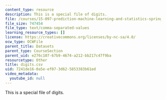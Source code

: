 ```yaml
---
content_type: resource
description: This is a special file of digits.
file: /courses/15-097-prediction-machine-learning-and-statistics-spring-2012/7241de160a5eef073d625853383b61ed_digits.csv
file_size: 747454
file_type: text/comma-separated-values
learning_resource_types: []
license: https://creativecommons.org/licenses/by-nc-sa/4.0/
ocw_type: OCWFile
parent_title: Datasets
parent_type: CourseSection
parent_uid: e276c107-67b9-4674-a212-bb217c47f9ba
resourcetype: Other
title: digits.csv
uid: 7241de16-0a5e-ef07-3d62-5853383b61ed
video_metadata:
  youtube_id: null
---
```

This is a special file of digits.